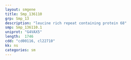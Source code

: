 ```yaml
---
layout: smgene
title: Smp_136110
grp: Smp_13
description: "leucine rich repeat containing protein 68"
smp: Smp_136110.1
uniprot: "G4VAX5"
length:  1746
cdd: "cd00116, cl22710"
kk: ns
categories: sm
---
```

